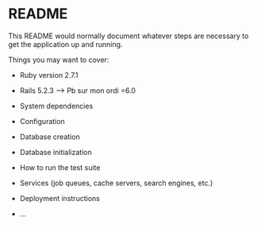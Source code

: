 # README

This README would normally document whatever steps are necessary to get the
application up and running.

Things you may want to cover:

* Ruby version 2.7.1
* Rails 5.2.3 --> Pb sur mon ordi =6.0

* System dependencies

* Configuration

* Database creation

* Database initialization

* How to run the test suite

* Services (job queues, cache servers, search engines, etc.)

* Deployment instructions

* ...
